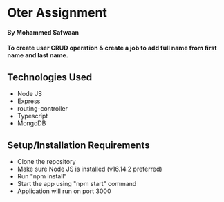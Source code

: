 # Oter Assignment

#### By Mohammed Safwaan

#### To create user CRUD operation & create a job to add full name from first name and last name.

## Technologies Used

* Node JS
* Express
* routing-controller
* Typescript
* MongoDB

## Setup/Installation Requirements

* Clone the repository
* Make sure Node JS is installed (v16.14.2 preferred)
* Run "npm install"
* Start the app using "npm start" command
* Application will run on port 3000
